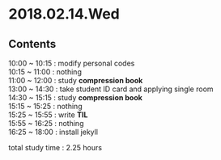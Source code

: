 # 2018.02.14.Wed   
## Contents   
10:00 ~ 10:15 : modify personal codes  
10:15 ~ 11:00 : nothing  
11:00 ~ 12:00 : study **compression book**  
13:00 ~ 14:30 : take student ID card and applying single room  
14:30 ~ 15:15 : study **compression book**  
15:15 ~ 15:25 : nothing  
15:25 ~ 15:55 : write **TIL**   
15:55 ~ 16:25 : nothing  
16:25 ~ 18:00 : install jekyll  

total study time : 2.25 hours
